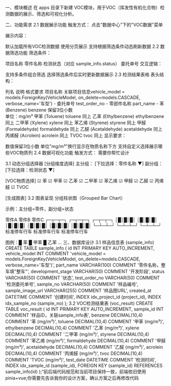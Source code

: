 一、模块概述
在 apps 目录下新建 VOC模块，用于VOC（挥发性有机化合物）检测数据的展示、筛选和可视化分析。

二、功能需求
2.1 数据展示功能
触发方式： 点击"数据中心"下的"VOC数据"菜单

展示内容：

默认加载所有VOC检测数据
使用分页展示
支持根据筛选条件动态刷新数据
2.2 数据筛选功能
筛选条件：

项目名称
零件名称
检测状态（对应 sample_info.status）
委托单号
交互逻辑：

支持多条件组合筛选
选择筛选条件后实时更新数据展示
2.3 检测结果表格
表头结构：

列名	说明	格式要求
项目名称	关联项目信息vehicle_model = models.ForeignKey(VehicleModel, on_delete=models.CASCADE, verbose_name='车型')	-
委托单号	test_order_no	-
零部件名称	part_name	-
苯 (Benzene)	benzene	保留3位小数<br>单位：mg/m³
甲苯 (Toluene)	toluene	同上
乙苯 (Ethylbenzene)	ethylbenzene	同上
二甲苯 (Xylene)	xylene	同上
苯乙烯 (Styrene)	styrene	同上
甲醛 (Formaldehyde)	formaldehyde	同上
乙醛 (Acetaldehyde)	acetaldehyde	同上
丙烯醛 (Acrolein)	acrolein	同上
TVOC	tvoc	同上
显示要求：

数值保留3位小数
单位"mg/m³"换行显示在物质名称下方
支持自定义选择展示哪些VOC物质列
2.4 数据可视化功能
触发方式： 需要你帮忙设计

3.1 动态分组选择器
[分组维度选择]
  主分组： [下拉选择：零件名称 ▼]
  副分组： [下拉选择：检测状态 ▼]
  
[VOC物质选择]
  ☑ 苯  ☑ 甲苯  ☑ 乙苯  ☑ 二甲苯  ☑ 苯乙烯
  ☑ 甲醛  ☑ 乙醛  ☑ 丙烯醛  ☑ TVOC
  
[生成图表]
3.2 图表呈现
分组柱状图（Grouped Bar Chart）

示例：主分组=零件，副分组=状态

零件A          零件B          零件C
┌─┬─┬─┐      ┌─┬─┬─┐      ┌─┬─┬─┐
│█│█│█│      │█│█│█│      │█│█│█│
│█│█│█│      │█│█│█│      │█│█│█│
└─┴─┴─┘      └─┴─┴─┘      └─┴─┴─┘
标准停车行车   标准停车行车   标准停车行车

图例：█ 苯  █ 甲苯  █ 乙苯 ... 
三、数据库设计
3.1 样品信息表 (sample_info)
CREATE TABLE sample_info (
    id INT PRIMARY KEY AUTO_INCREMENT,
    vehicle_model INT COMMENT 'vehicle_model = models.ForeignKey(VehicleModel, on_delete=models.CASCADE, verbose_name='车型')', 
    part_name VARCHAR(100) COMMENT '零件名称，整车填"整车"',
    development_stage VARCHAR(50) COMMENT '开发阶段', 
    status VARCHAR(50) COMMENT '状态',
    test_order_no VARCHAR(50) COMMENT '检测委托单号',
    sample_no VARCHAR(50) COMMENT '样品编号',
    sample_image_url VARCHAR(255) COMMENT '样品图URL',
    created_at DATETIME COMMENT '创建时间',
    INDEX idx_project_id (project_id),
    INDEX idx_sample_no (sample_no)
);
3.2 VOC检测结果表 (voc_result)
CREATE TABLE voc_result (
    id INT PRIMARY KEY AUTO_INCREMENT,
    sample_id INT COMMENT '样品ID，关联sample_info表',
    benzene DECIMAL(10,4) COMMENT '苯 (mg/m³)',
    toluene DECIMAL(10,4) COMMENT '甲苯 (mg/m³)',
    ethylbenzene DECIMAL(10,4) COMMENT '乙苯 (mg/m³)',
    xylene DECIMAL(10,4) COMMENT '二甲苯 (mg/m³)',
    styrene DECIMAL(10,4) COMMENT '苯乙烯 (mg/m³)',
    formaldehyde DECIMAL(10,4) COMMENT '甲醛 (mg/m³)',
    acetaldehyde DECIMAL(10,4) COMMENT '乙醛 (mg/m³)',
    acrolein DECIMAL(10,4) COMMENT '丙烯醛 (mg/m³)',
    tvoc DECIMAL(10,4) COMMENT 'TVOC (mg/m³)',
    test_date DATETIME COMMENT '检测时间',
    INDEX idx_sample_id (sample_id),
    FOREIGN KEY (sample_id) REFERENCES sample_info(id)
);“前后端代码规范和当前项目保持一致，前端依旧使用pinia+vue;你需要先告诉我你的设计方案，确认方案之后再修改代码
